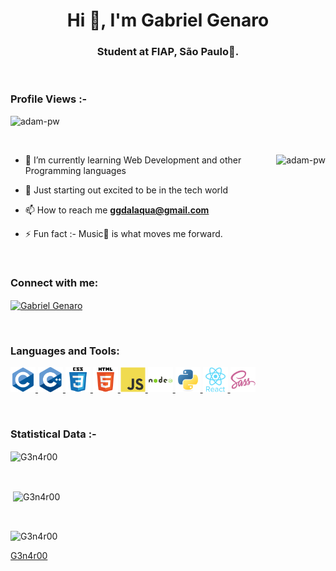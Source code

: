 <h1 align="center">Hi 👋, I'm Gabriel Genaro</h1>
<h3 align="center">Student at FIAP, São Paulo🌟.</h3>

<br>

<p align="right"> <h3>Profile Views :-</h3> <img src="https://komarev.com/ghpvc/?username=adam-pw&label=Profile%20views&color=0e75b6&style=flat"
    alt="adam-pw" /> 
  </p>

<br>

<p><img align="right" src="https://github.com/Adam-pw/Adam-pw/blob/main/animation_500_kxa883sd.gif" alt="adam-pw" /></p>


- 🌱 I’m currently learning Web Development and other Programming languages
  
- 📖 Just starting out excited to be in the tech world 

- 📫 How to reach me **ggdalaqua@gmail.com**

- ⚡ Fun fact :- Music🎵 is what moves me forward.

<br>

<h3 align="left">Connect with me:</h3>
<p align="left">
  <a href="www.linkedin.com/in/gabriel-genaro" target="blank"><img align="center"
      src="https://raw.githubusercontent.com/rahuldkjain/github-profile-readme-generator/master/src/images/icons/Social/linked-in-alt.svg"
      alt="Gabriel Genaro" height="30" width="40" /></a>
</p>

<br>

<h3 align="left">Languages and Tools:</h3>
    </a> <a href="https://www.cprogramming.com/" target="_blank"
    rel="noreferrer"> <img src="https://raw.githubusercontent.com/devicons/devicon/master/icons/c/c-original.svg"
      alt="c" width="40" height="40" /> </a> <a href="https://www.w3schools.com/cpp/" target="_blank" rel="noreferrer">
    <img src="https://raw.githubusercontent.com/devicons/devicon/master/icons/cplusplus/cplusplus-original.svg"
      alt="cplusplus" width="40" height="40" /> </a> <a href="https://www.w3schools.com/css/" target="_blank"
    rel="noreferrer"> <img
      src="https://raw.githubusercontent.com/devicons/devicon/master/icons/css3/css3-original-wordmark.svg" alt="css3"
      width="40" height="40" /> </a> <a href="https://www.w3.org/html/" target="_blank" rel="noreferrer"> <img
      src="https://raw.githubusercontent.com/devicons/devicon/master/icons/html5/html5-original-wordmark.svg"
      alt="html5" width="40" height="40" /> </a> <a href="https://www.adobe.com/in/products/illustrator.html"
    target="_blank" rel="noreferrer"> <a href="https://developer.mozilla.org/en-US/docs/Web/JavaScript" target="_blank"
    rel="noreferrer"> <img
      src="https://raw.githubusercontent.com/devicons/devicon/master/icons/javascript/javascript-original.svg"
      alt="javascript" width="40" height="40" />  <a href="https://nodejs.org" target="_blank" rel="noreferrer"> <img
      src="https://raw.githubusercontent.com/devicons/devicon/master/icons/nodejs/nodejs-original-wordmark.svg"
      alt="nodejs" width="40" height="40" />  <a href="https://www.python.org" target="_blank" rel="noreferrer"> <img
      src="https://raw.githubusercontent.com/devicons/devicon/master/icons/python/python-original.svg" alt="python"
      width="40" height="40" /> </a> <a href="https://reactjs.org/" target="_blank" rel="noreferrer"> <img
      src="https://raw.githubusercontent.com/devicons/devicon/master/icons/react/react-original-wordmark.svg"
      alt="react" width="40" height="40" /> </a> <a href="https://sass-lang.com" target="_blank" rel="noreferrer"> <img
      src="https://raw.githubusercontent.com/devicons/devicon/master/icons/sass/sass-original.svg" alt="sass" width="40"
      height="40" /> </a> </p>

<br>

<h3>Statistical Data :-</h3>
<p><img align="center"
    src="![G3n4r00's Top Languages](https://github-readme-stats.vercel.app/api/top-langs/?username=G3n4r00&theme=vue-dark&show_icons=true&hide_border=true&layout=compact)"
    alt="G3n4r00" 
    bg_color=#808080/></p>

<br>

<p>&nbsp;<img align="center" src="![G3n4r00's Streak](https://github-readme-streak-stats.herokuapp.com/?user=G3n4r00&theme=vue-dark&hide_border=true)"
    alt="G3n4r00" /></p>

<br>

<p><img align="center" src="![G3n4r00's Streak](https://github-readme-streak-stats.herokuapp.com/?user=G3n4r00&theme=vue-dark&hide_border=true)" alt="G3n4r00" /></p>
      

[G3n4r00](https://github.com/G3n4r00)
